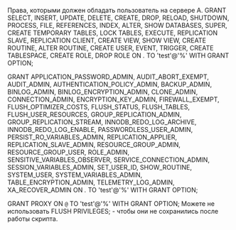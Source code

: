 Права, которыми должен обладать пользователь на сервере А.
GRANT SELECT, INSERT, UPDATE, DELETE, CREATE, DROP, RELOAD, SHUTDOWN, PROCESS, FILE, REFERENCES, INDEX, ALTER, SHOW DATABASES, SUPER, CREATE TEMPORARY TABLES, LOCK TABLES, EXECUTE, REPLICATION SLAVE, REPLICATION CLIENT, CREATE VIEW, SHOW VIEW, CREATE ROUTINE, ALTER ROUTINE, CREATE USER, EVENT, TRIGGER, CREATE TABLESPACE, CREATE ROLE, DROP ROLE 
ON *.* TO 'test'@'%' WITH GRANT OPTION;

GRANT APPLICATION_PASSWORD_ADMIN, AUDIT_ABORT_EXEMPT, AUDIT_ADMIN, AUTHENTICATION_POLICY_ADMIN, BACKUP_ADMIN, BINLOG_ADMIN, BINLOG_ENCRYPTION_ADMIN, CLONE_ADMIN, CONNECTION_ADMIN, ENCRYPTION_KEY_ADMIN, FIREWALL_EXEMPT, FLUSH_OPTIMIZER_COSTS, FLUSH_STATUS, FLUSH_TABLES, FLUSH_USER_RESOURCES, GROUP_REPLICATION_ADMIN, GROUP_REPLICATION_STREAM, INNODB_REDO_LOG_ARCHIVE, INNODB_REDO_LOG_ENABLE, PASSWORDLESS_USER_ADMIN, PERSIST_RO_VARIABLES_ADMIN, REPLICATION_APPLIER, REPLICATION_SLAVE_ADMIN, RESOURCE_GROUP_ADMIN, RESOURCE_GROUP_USER, ROLE_ADMIN, SENSITIVE_VARIABLES_OBSERVER, SERVICE_CONNECTION_ADMIN, SESSION_VARIABLES_ADMIN, SET_USER_ID, SHOW_ROUTINE, SYSTEM_USER, SYSTEM_VARIABLES_ADMIN, TABLE_ENCRYPTION_ADMIN, TELEMETRY_LOG_ADMIN, XA_RECOVER_ADMIN
ON *.* TO 'test'@'%' WITH GRANT OPTION;

GRANT PROXY ON ``@`` TO 'test'@'%' WITH GRANT OPTION;
Можете не использовать  FLUSH PRIVILEGES; - чтобы они не сохранились после работы скрипта.
